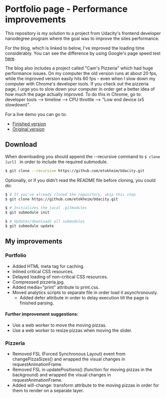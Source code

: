 # Portfolio page - Performance improvements
This repository is my solution to a project from Udacity's frontend developer nanodegree program where the goal was to improve the sites performance.

For the blog, which is linked to below, I've improved the loading time considerably. You can see the difference by using Google's page speed test [here](https://developers.google.com/speed/pagespeed/insights/).

The blog also includes a project called "Cam's Pizzeria" which had huge performance issues. On my computer the old version runs at about 20 fps, while the improved version easily hits 60 fps - even when I slow down my computer with Chrome's developer tools. If you check out the pizzeria page, I urge you to slow down your computer in order get a better idea of how much the page actually improved. To do this in Chrome, go to: developer tools --> timeline --> CPU throttle --> "Low end device (x5 slowdown)".

For a live demo you can go to:
 * [Finished version](https://etokheim.github.io/Udacity/08%20Website%20Optimization/07%20Web%20portfolio%20-%20performance%20optimization/frontend-nanodegree-mobile-portfolio/dist/)
 * [Original version](https://etokheim.github.io/Udacity/08%20Website%20Optimization/07%20Web%20portfolio%20-%20performance%20optimization/frontend-nanodegree-mobile-portfolio/dist/)


## Download
When downloading you should append the --recursive command to ```$ clone [url] ``` in order to include the required submodule.
```bash
$ git clone --recursive https://github.com/etokheim/Udacity.git
```

Optionally, or if you didn't read the README file before cloning, you could do:
```bash
$ # If you've already cloned the repository, skip this step
$ git clone https://github.com/etokheim/Udacity.git

$ # Initializes the local .gitmodules
$ git submodule init

$ # Updates/downloads all submodules
$ git submodule update
```

## My improvements

### Portfolio
* Added HTML meta tag for caching.
* Inlined critical CSS resources.
* Delayed loading of non-critical CSS resources.
* Compressed pizzeria.jpg.
* Added media="print" attribute to print.css.
* Moved analytics scripts to separate file in order load it asynchronously.
	* Added defer attribute in order to delay execution till the page is finished parsing.

#### Further improvement suggestions:
* Use a web worker to move the moving pizzas.
* Use a web worker to resize pizzas when moving the slider.

### Pizzeria
* Removed FSL (Forced Synchronous Layout) event from changePizzaSizes() and wrapped the visual changes in requestAnimationFrame.
* Removed FSL in updatePositions() (function for moving pizzas in the background) and wrapped the visual changes in requestAnimationFrame.
* Added will-change: transform attribute to the moving pizzas in order for them to render on a separate layer.